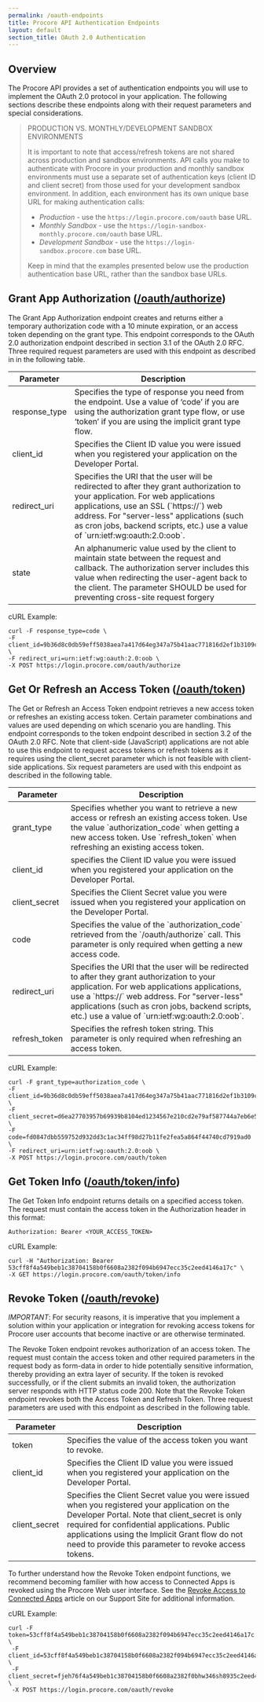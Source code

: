 ```yaml
---
permalink: /oauth-endpoints
title: Procore API Authentication Endpoints
layout: default
section_title: OAuth 2.0 Authentication
---
```


## Overview

The Procore API provides a set of authentication endpoints you will use to implement the OAuth 2.0 protocol in your application. The following sections describe these endpoints along with their request parameters and special considerations.

> PRODUCTION VS. MONTHLY/DEVELOPMENT SANDBOX ENVIRONMENTS
>
> It is important to note that access/refresh tokens are not shared across production and sandbox environments. API calls you make to authenticate with Procore in your production and monthly sandbox environments must use a separate set of authentication keys (client ID and client secret) from those used for your development sandbox environment. In addition, each environment has its own unique base URL for making authentication calls:
>
> - _Production_ - use the `https://login.procore.com/oauth` base URL.
> - _Monthly Sandbox_ - use the `https://login-sandbox-monthly.procore.com/oauth` base URL.
> - _Development Sandbox_ - use the `https://login-sandbox.procore.com` base URL.
>
> Keep in mind that the examples presented below use the production authentication base URL, rather than the sandbox base URLs.

## Grant App Authorization ([/oauth/authorize](https://developers.procore.com/reference/authentication#grant-app-authorization))

The Grant App Authorization endpoint creates and returns either a temporary authorization code with a 10 minute expiration, or an access token depending on the grant type. This endpoint corresponds to the OAuth 2.0 authorization endpoint described in section 3.1 of the OAuth 2.0 RFC. Three required request parameters are used with this endpoint as described in in the following table.

<table>
  <thead>
    <tr>
      <th>Parameter</th>
      <th>Description</th>
    </tr>
  </thead>
  <tbody>
    <tr>
      <td>response_type</td>
      <td>Specifies the type of response you need from the endpoint. Use a value of ‘code’ if you are using the authorization grant type flow, or use ‘token’ if you are using the implicit grant type flow.</td>
    </tr>
    <tr>
      <td>client_id</td>
      <td>Specifies the Client ID value you were issued when you registered your application on the Developer Portal.</td>
    </tr>
    <tr>
      <td>redirect_uri</td>
      <td>Specifies the URI that the user will be redirected to after they grant authorization to your application. For web applications applications, use an SSL (`https://`) web address. For "server-less" applications (such as cron jobs, backend scripts, etc.) use a value of `urn:ietf:wg:oauth:2.0:oob`.</td>
    </tr>
    <tr>
      <td>state</td>
      <td>An alphanumeric value used by the client to maintain state between the request and callback. The authorization server includes this value when redirecting the user-agent back to the client. The parameter SHOULD be used for preventing cross-site request forgery</td>
    </tr>
  </tbody>
</table>

cURL Example:

```
curl -F response_type=code \
-F client_id=9b36d8c0db59eff5038aea7a417d64eg347a75b41aac771816d2ef1b3109cc2f \
-F redirect_uri=urn:ietf:wg:oauth:2.0:oob \
-X POST https://login.procore.com/oauth/authorize
```

## Get Or Refresh an Access Token ([/oauth/token](https://developers.procore.com/reference/authentication#get-or-refresh-an-access-token))

The Get or Refresh an Access Token endpoint retrieves a new access token or refreshes an existing access token. Certain parameter combinations and values are used depending on which scenario you are handling. This endpoint corresponds to the token endpoint described in section 3.2 of the OAuth 2.0 RFC. Note that client-side (JavaScript) applications are not able to use this endpoint to request access tokens or refresh tokens as it requires using the client_secret parameter which is not feasible with client-side applications. Six request parameters are used with this endpoint as described in the following table.

<table>
  <thead>
    <tr>
      <th>Parameter</th>
      <th>Description</th>
    </tr>
  </thead>
  <tbody>
    <tr>
      <td>grant_type</td>
      <td>Specifies whether you want to retrieve a new access or refresh an existing access token. Use the value `authorization_code` when getting a new access token. Use `refresh_token` when refreshing an existing access token.</td>
    </tr>
    <tr>
      <td>client_id</td>
      <td>specifies the Client ID value you were issued when you registered your application on the Developer Portal.</td>
    </tr>
    <tr>
      <td>client_secret</td>
      <td>Specifies the Client Secret value you were issued when you registered your application on the Developer Portal.</td>
    </tr>
    <tr>
      <td>code</td>
      <td>Specifies the value of the `authorization_code` retrieved from the `/oauth/authorize` call. This parameter is only required when getting a new access code.</td>
    </tr>
    <tr>
      <td>redirect_uri</td>
      <td>Specifies the URI that the user will be redirected to after they grant authorization to your application. For web applications applications, use a `https://` web address. For "server-less" applications (such as cron jobs, backend scripts, etc.) use a value of `urn:ietf:wg:oauth:2.0:oob`.</td>
    </tr>
    <tr>
      <td>refresh_token</td>
      <td>Specifies the refresh token string. This parameter is only required when refreshing an access token.</td>
    </tr>
  </tbody>
</table>

cURL Example:

```
curl -F grant_type=authorization_code \
-F client_id=9b36d8c0db59eff5038aea7a417d64eg347a75b41aac771816d2ef1b3109cc2f \
-F client_secret=d6ea27703957b69939b8104ed1234567e210cd2e79af587744a7eb6e58f5b3d2 \
-F code=fd0847dbb559752d932dd3c1ac34ff98d27b11fe2fea5a864f44740cd7919ad0 \
-F redirect_uri=urn:ietf:wg:oauth:2.0:oob \
-X POST https://login.procore.com/oauth/token
```

## Get Token Info ([/oauth/token/info](https://developers.procore.com/reference/authentication#get-token-info))

The Get Token Info endpoint returns details on a specified access token. The request must contain the access token in the Authorization header in this format:

```
Authorization: Bearer <YOUR_ACCESS_TOKEN>
```

cURL Example:

```
curl -H "Authorization: Bearer 53cff8f4a549beb1c38704158b0f6608a2382f094b6947ecc35c2eed4146a17c" \
-X GET https://login.procore.com/oauth/token/info
```

## Revoke Token ([/oauth/revoke](https://developers.procore.com/reference/authentication#revoke-token))

*IMPORTANT*: For security reasons, it is imperative that you implement a solution within your application or integration for revoking access tokens for Procore user accounts that become inactive or are otherwise terminated.

The Revoke Token endpoint revokes authorization of an access token. The request must contain the access token and other required parameters in the request body as form-data in order to hide potentially sensitive information, thereby providing an extra layer of security. If the token is revoked successfully, or if the client submits an invalid token, the authorization server responds with HTTP status code 200. Note that the Revoke Token endpoint revokes both the Access Token and Refresh Token. Three request parameters are used with this endpoint as described in the following table.

<table>
  <thead>
    <tr>
      <th>Parameter</th>
      <th>Description</th>
    </tr>
  </thead>
  <tbody>
    <tr>
      <td>token</td>
      <td>Specifies the value of the access token you want to revoke.</td>
    </tr>
    <tr>
      <td>client_id</td>
      <td>Specifies the Client ID value you were issued when you registered your application on the Developer Portal.</td>
    </tr>
    <tr>
      <td>client_secret</td>
      <td>Specifies the Client Secret value you were issued when you registered your application on the Developer Portal. Note that client_secret is only required for confidential applications. Public applications using the Implicit Grant flow do not need to provide this parameter to revoke access tokens.</td>
      </tr>
  </tbody>
</table>

To further understand how the Revoke Token endpoint functions, we recommend becoming familier with how access to Connected Apps is revoked using the Procore Web user interface. See the [Revoke Access to Connected Apps](http://support.procore.com/products/online/user-guide/company-level/portfolio/tutorials/revoke-access-for-connected-apps) article on our Support Site for additional information.

cURL Example:

```
curl -F token=53cff8f4a549beb1c38704158b0f6608a2382f094b6947ecc35c2eed4146a17c \
 -F client_id=53cff8f4a549beb1c38704158b0f6608a2382f094b6947ecc35c2eed4146a17c \
 -F client_secret=fjeh76f4a549beb1c38704158b0f6608a2382f0bhw346sh8935c2eed4146a17c \
 -X POST https://login.procore.com/oauth/revoke
```